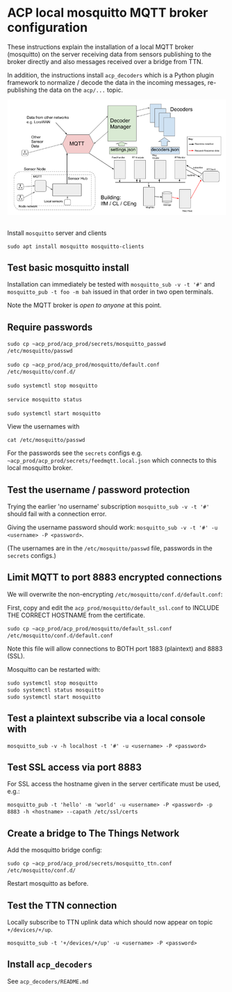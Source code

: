 # ACP local mosquitto MQTT broker configuration

These instructions explain the installation of a local MQTT broker (mosquitto) on the
server receiving data from sensors publishing to the broker directly and also messages
received over a bridge from TTN.

In addition, the instructions install `acp_decoders` which is a Python plugin framework
to normalize / decode the data in the incoming messages, re-publishing the data on the
`acp/...` topic.

![acp_local_mqtt architecture diagram](images/acp_local_mqtt.png)

##

Install `mosquitto` server and clients
```
sudo apt install mosquitto mosquitto-clients
```

## Test basic mosquitto install

Installation can immediately be tested with `mosquitto_sub -v -t '#'` and `mosquitto_pub -t foo -m bah`
issued in that order in two open terminals.

Note the MQTT broker is *open to anyone* at this point.

## Require passwords

```
sudo cp ~acp_prod/acp_prod/secrets/mosquitto_passwd /etc/mosquitto/passwd

sudo cp ~acp_prod/acp_prod/mosquitto/default.conf /etc/mosquitto/conf.d/

sudo systemctl stop mosquitto

service mosquitto status

sudo systemctl start mosquitto
```

View the usernames with
```
cat /etc/mosquitto/passwd
```
For the passwords see the `secrets` configs e.g. `~acp_prod/acp_prod/secrets/feedmqtt.local.json` 
which connects to this local mosquitto broker.

## Test the username / password protection

Trying the earlier 'no username' subscription `mosquitto_sub -v -t '#'` should fail
with a connection error.

Giving the username password should work: `mosquitto_sub -v -t '#' -u <username> -P <password>`.

(The usernames are in the `/etc/mosquitto/passwd` file, passwords in the `secrets` configs.)

## Limit MQTT to port 8883 encrypted connections

We will overwrite the non-encrypting `/etc/mosquitto/conf.d/default.conf`:

First, copy and edit the `acp_prod/mosquitto/default_ssl.conf` to INCLUDE THE CORRECT HOSTNAME from the
certificate.

```
sudo cp ~acp_prod/acp_prod/mosquitto/default_ssl.conf /etc/mosquitto/conf.d/default.conf
```

Note this file will allow connections to BOTH port 1883 (plaintext) and 8883 (SSL).

Mosquitto can be restarted with:
```
sudo systemctl stop mosquitto
sudo systemctl status mosquitto
sudo systemctl start mosquitto
```

## Test a plaintext subscribe via a local console with 

```
mosquitto_sub -v -h localhost -t '#' -u <username> -P <password>
```

## Test SSL access via port 8883

For SSL access the hostname given in the server certificate must be used, e.g.:

```
mosquitto_pub -t 'hello' -m 'world' -u <username> -P <password> -p 8883 -h <hostname> --capath /etc/ssl/certs
```

## Create a bridge to The Things Network

Add the mosquitto bridge config:
```
sudo cp ~acp_prod/acp_prod/secrets/mosquitto_ttn.conf /etc/mosquitto/conf.d/
```

Restart mosquitto as before.

## Test the TTN connection

Locally subscribe to TTN uplink data which should now appear on topic `+/devices/+/up`.
```
mosquitto_sub -t '+/devices/+/up' -u <username> -P <password>
```

## Install `acp_decoders`

See `acp_decoders/README.md`


